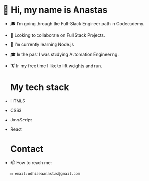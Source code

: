    
   
   # 👋 Hi, my name is Anastas
- 🎓 I'm going through the Full-Stack Engineer path in Codecademy.
- 👯 Looking to collaborate on Full Stack Projects.
- 🌱 I’m currently learning Node.js.
- 🎓 In the past I was studying Automation Engineering. 
- 🏋️ In my free time I like to lift weights and run.

   #  My tech stack
- HTML5
- CSS3
- JavaScript
- React

   # Contact  

- 📫 How to reach me: 
      
      ✉️ email:odhiseaanastas@gmail.com
      
    <script src="https://platform.linkedin.com/badges/js/profile.js" async defer type="text/javascript"></script>
     
     

     

